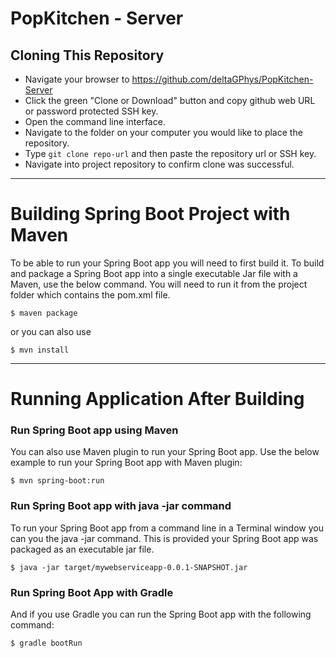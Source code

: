 # PopKitchen - Server

## Cloning This Repository

- Navigate your browser to https://github.com/deltaGPhys/PopKitchen-Server
- Click the green "Clone or Download" button and copy github web URL or password protected SSH key.
- Open the command line interface.
- Navigate to the folder on your computer you would like to place the repository.
- Type `git clone repo-url` and then paste the repository url or SSH key.
- Navigate into project repository to confirm clone was successful.

__________________________________________

# Building Spring Boot Project with Maven

To be able to run your Spring Boot app you will need to first build it. To build and package a Spring Boot app into a single executable Jar file with a Maven, use the below command. You will need to run it from the project folder which contains the pom.xml file.

    $ maven package

or you can also use

    $ mvn install

__________________________________________


# Running Application After Building


### Run Spring Boot app using Maven

You can also use Maven plugin to run your Spring Boot app. Use the below example to run your Spring Boot app with Maven plugin:

    $ mvn spring-boot:run

### Run Spring Boot app with java -jar command

To run your Spring Boot app from a command line in a Terminal window you can you the java -jar command. This is provided your Spring Boot app was packaged as an executable jar file.

    $ java -jar target/mywebserviceapp-0.0.1-SNAPSHOT.jar


### Run Spring Boot App with Gradle

And if you use Gradle you can run the Spring Boot app with the following command:

    $ gradle bootRun
